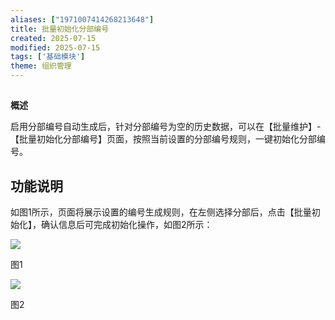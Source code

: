```yaml
---
aliases: ["1971007414268213648"]
title: 批量初始化分部编号
created: 2025-07-15
modified: 2025-07-15
tags: ['基础模块']
theme: 组织管理
---
```


##

**概述**

启用分部编号自动生成后，针对分部编号为空的历史数据，可以在【批量维护】-【批量初始化分部编号】页面，按照当前设置的分部编号规则，一键初始化分部编号。

## **功能说明**

如图1所示，页面将展示设置的编号生成规则，在左侧选择分部后，点击【批量初始化】，确认信息后可完成初始化操作，如图2所示：

![](https://myhelpdoc.oss-cn-heyuan.aliyuncs.com/mdimages/0cab42044d7941fe2639b16182004c77.jpg)

图1

![](https://myhelpdoc.oss-cn-heyuan.aliyuncs.com/mdimages/299db64b70c26257a89a999f93f3f0dd.jpg)

图2

